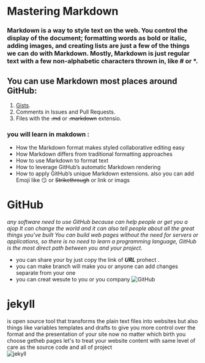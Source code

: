 # Mastering Markdown 
### Markdown is a way to style text on the web. You control the display of the document; formatting words as bold or italic, adding images, and creating lists are just a few of the things we can do with Markdown. Mostly, Markdown is just regular text with a few non-alphabetic characters thrown in, like # or *.
## You can use Markdown most places around GitHub:
1. [Gists](https://gist.github.com/).
2. Comments in Issues and Pull Requests.
3. Files with the ~~.md~~ or ~~.markdown~~ extensio.

### you will learn in makdown :
+ How the Markdown format makes styled collaborative editing easy
+ How Markdown differs from traditional formatting approaches
+ How to use Markdown to format text
+ How to leverage GitHub’s automatic Markdown rendering
+ How to apply GitHub’s unique Markdown extensions.
also you can add Emoji like :smirk: or ~~Strikethrough~~ or link or imags 
# GitHub
*any software need to use GitHub because can help people or get you a ajop It can change the world and it can also tell people about all the great things you've built You can build web pages without the need for servers or applications, so there is no need to learn a programming language, GitHub is the most direct path between you and your project.*
- you can share your by just copy the link of ***URL*** prohect .
- you can make branch will make you or anyone can add changes separate from your one
- you can creat wesute to you or you company
![GitHub](https://media.vlpt.us/images/cos/post/005939a7-fa48-4370-a986-6648a1939825/github.jpg)
# jekyll
is open source tool that transforms the plain text files into websites but also things like variables templates and drafts to give you more control over the format and the presentation of your site now no matter which birth you choose getheb pages let's to treat your website content with same level of care as the source code and all of project  
![jekyll](https://upload.wikimedia.org/wikipedia/commons/4/42/Jekyll_%28software%29_Logo.png)
